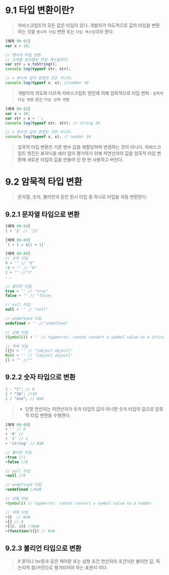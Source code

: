 # 9.1 타입 변환이란?

> 자바스크립트의 모든 값은 타입이 있다. 개발자가 의도적으로 값의 타입을 변환하는 것을 `명시적 타입` 변환 또는 `타입 캐스팅`이라 한다.

```jsx
[예제 09-01]
var x = 10;

// 명시적 타입 변환
// 숫자를 문자열로 타입 캐스팅한다.
var str = x.toString();
console.log(typeof str, str);

// x 변수의 값이 변경된 것은 아니다.
console.log(typeof x, x); //number 10
```

> 개발자의 의도와 다르게 자바스크립트 엔진에 의해 암묵적으로 타입 변화 : `암묵적 타입 변환` 또는 `타입 강제 변환`

```jsx
[예제 09-02]
var x = 10;
var str = x + '';
console.log(typeof str, str); // string 10

// x 변수의 값이 변경된 것은 아니다.
console.log(typeof x, x); // number 10
```

> 암묵적 타입 변환은 기존 변수 값을 재할당하여 변경하는 것이 아니다. 자바스크립트 엔진은 표혀닉을 에러 없이 평가하기 위해 피연산자의 값을 암묵적 타입 변환해 새로운 타입의 값을 만들어 단 한 번 사용하고 버린다.

# 9.2 암묵적 타입 변환

> 문자열, 숫자, 불리언과 같은 원시 타입 중 하나로 타입을 자동 변환한다.

## 9.2.1 문자열 타입으로 변환

```jsx
[예제 09-04]
1 + '2' // '12'
```

```jsx
[예제 09-05]
`1 + 1 = ${1 + 1}`
```

```jsx
[예제 09-06]
// 숫자 타입
0 + '' // "0"
-0 + '' // "0"
1 + '' //"1"
...

// 불리언 타입
true + '' // "true"
false + '' // "false;

// null 타입
null + '' // "null"

// undefined 타입
undefined + '' //"undefined"

// 심벌 타입
(Symbol()) + '' // typeerror: cannot convert a symbol value to a string

// 객체 타입
({}) + '' // "[object object]"
Math + '' // "[object object]"
[] + '' //""
```

## 9.2.2 숫자 타입으로 변환

```jsx
1 - "1"; // 0
1 * "10"; //10
1 / "one"; // NaN
```

> - 단항 연산자는 피연산자가 숫자 타입의 값이 아니면 숫자 타입의 값으로 암묵적 타입 변환을 수행한다.

```jsx
[예제 09-09]
+ '' // 0
+ '0' //
+ '1' // 1
+ 'string' // NaN

// 불리언 타입
+true //1
+false //0

// null 타입
+null //0

// undefined 타입
+undefined //NaN

// 심벌 타입
+Symbol() // typeerror: cannot convert a symbol value to a number

// 객제 타입
+{}  // NaN
+[] // 0
+[10, 20] //NaN
+(function(){}) // NaN
```

## 9.2.3 불리언 타입으로 변환

> if 문이나 for문과 같은 제어문 또는 삼항 조건 연산자의 조건식은 불리언 값, 즉 논리적 참/거짓으로 평가되어야 하는 표현식 이다.

